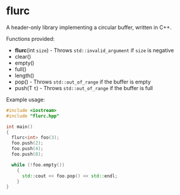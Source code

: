 # flurc
A header-only library implementing a circular buffer, written in C++.

Functions provided:
* **flurc**(int `size`) - Throws `std::invalid_argument` if `size` is negative
* clear()
* empty()
* full()
* length()
* pop() - Throws `std::out_of_range` if the buffer is empty
* push(T `t`) - Throws `std::out_of_range` if the buffer is full

Example usage:
```C++
#include <iostream>
#include "flurc.hpp"

int main()
{
  flurc<int> foo(3);
  foo.push(2);
  foo.push(4);
  foo.push(8);

  while (!foo.empty())
    {
      std::cout << foo.pop() << std::endl;
    }
}
```